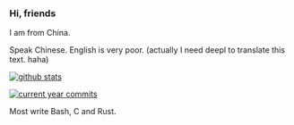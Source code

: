 ### Hi, friends

I am from China.

Speak Chinese. English is very poor. (actually I need deepl to translate this text. haha)

[![github stats](https://github-readme-stats.vercel.app/api?username=poly000&count_private=false&show_icons=true&include_all_commits=true)](https://github.com/anuraghazra/github-readme-stats)

[![current year commits](https://github-readme-stats.vercel.app/api?username=poly000&count_private=false&show_icons=true&hide=stars,prs,issues&hide_title=true)](https://github.com/anuraghazra/github-readme-stats)

Most write Bash, C and Rust.
